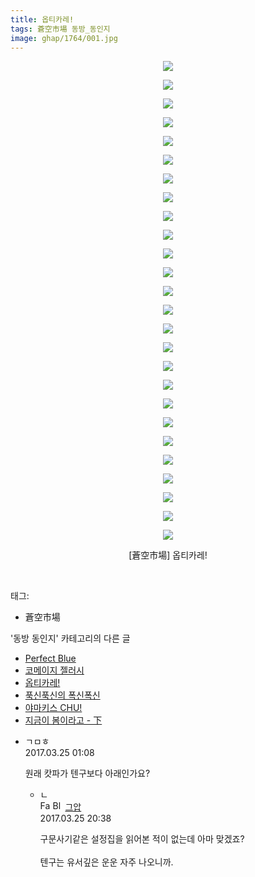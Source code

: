 ```yaml
---
title: 옵티카레!
tags: 蒼空市場 동방_동인지
image: ghap/1764/001.jpg
---
```

<div class="article">
<p style="text-align: center; clear: none; float: none;"><img src="{{ site.nasurl }}/ghap/1764/001.jpg"/></p>
<p style="text-align: center; clear: none; float: none;"><img src="{{ site.nasurl }}/ghap/1764/002.jpg"/></p>
<p style="text-align: center; clear: none; float: none;"><img src="{{ site.nasurl }}/ghap/1764/003.jpg"/></p>
<p style="text-align: center; clear: none; float: none;"><img src="{{ site.nasurl }}/ghap/1764/004.jpg"/></p>
<p style="text-align: center; clear: none; float: none;"><img src="{{ site.nasurl }}/ghap/1764/005.jpg"/></p>
<p style="text-align: center; clear: none; float: none;"><img src="{{ site.nasurl }}/ghap/1764/006.jpg"/></p>
<p style="text-align: center; clear: none; float: none;"><img src="{{ site.nasurl }}/ghap/1764/007.jpg"/></p>
<p style="text-align: center; clear: none; float: none;"><img src="{{ site.nasurl }}/ghap/1764/008.jpg"/></p>
<p style="text-align: center; clear: none; float: none;"><img src="{{ site.nasurl }}/ghap/1764/009.jpg"/></p>
<p style="text-align: center; clear: none; float: none;"><img src="{{ site.nasurl }}/ghap/1764/010.jpg"/></p>
<p style="text-align: center; clear: none; float: none;"><img src="{{ site.nasurl }}/ghap/1764/011.jpg"/></p>
<p style="text-align: center; clear: none; float: none;"><img src="{{ site.nasurl }}/ghap/1764/012.jpg"/></p>
<p style="text-align: center; clear: none; float: none;"><img src="{{ site.nasurl }}/ghap/1764/013.jpg"/></p>
<p style="text-align: center; clear: none; float: none;"><img src="{{ site.nasurl }}/ghap/1764/014.jpg"/></p>
<p style="text-align: center; clear: none; float: none;"><img src="{{ site.nasurl }}/ghap/1764/015.jpg"/></p>
<p style="text-align: center; clear: none; float: none;"><img src="{{ site.nasurl }}/ghap/1764/016.jpg"/></p>
<p style="text-align: center; clear: none; float: none;"><img src="{{ site.nasurl }}/ghap/1764/017.jpg"/></p>
<p style="text-align: center; clear: none; float: none;"><img src="{{ site.nasurl }}/ghap/1764/018.jpg"/></p>
<p style="text-align: center; clear: none; float: none;"><img src="{{ site.nasurl }}/ghap/1764/019.jpg"/></p>
<p style="text-align: center; clear: none; float: none;"><img src="{{ site.nasurl }}/ghap/1764/020.jpg"/></p>
<p style="text-align: center; clear: none; float: none;"><img src="{{ site.nasurl }}/ghap/1764/021.jpg"/></p>
<p style="text-align: center; clear: none; float: none;"><img src="{{ site.nasurl }}/ghap/1764/022.jpg"/></p>
<p style="text-align: center; clear: none; float: none;"><img src="{{ site.nasurl }}/ghap/1764/023.jpg"/></p>
<p style="text-align: center; clear: none; float: none;"><img src="{{ site.nasurl }}/ghap/1764/024.jpg"/></p>
<p style="text-align: center; clear: none; float: none;"><img src="{{ site.nasurl }}/ghap/1764/025.jpg"/></p>
<p style="text-align: center; clear: none; float: none;"><img src="{{ site.nasurl }}/ghap/1764/026.jpg"/></p>
<p style="text-align: center; clear: none; float: none;">[蒼空市場] 옵티카레!</p>
<p><br/></p>
</div><div class="tagTrail">
<p>태그: </p>
<ul>
<li>蒼空市場</li>
</ul>
</div><div class="another">
<p>'동방 동인지' 카테고리의 다른 글</p>
<ul>
<li><a href="/2016-08-22-ghap_1766">Perfect Blue</a></li>
<li><a href="/2016-08-22-ghap_1765">코메이지 젤러시</a></li>
<li><a href="/2016-08-22-ghap_1764">옵티카레!</a></li>
<li><a href="/2016-08-22-ghap_1762">푹신푹신의 폭신폭신</a></li>
<li><a href="/2016-08-22-ghap_1761">야마키스 CHU!</a></li>
<li><a href="/2016-08-22-ghap_1760">지금이 봄이라고 - 下</a></li>
</ul>
</div><div class="cb_module cb_fluid">
<div class="cb_wrt cb_profile">
<div class="comment">
<ul>
<li class="cb_thumb_off" id="comment14948180">
<div class="cb_comment_area">
<div class="cb_info_area">
<div class="cb_section">
<span class="cb_nick_name">ㄱㅁㅎ</span>
</div>
<div class="cb_section">
<span class="cb_date">2017.03.25 01:08 </span>
</div>
</div>
<div class="cb_dsc_comment">
<p class="cb_dsc">
											원래 캇파가 텐구보다 아래인가요?
										</p>
</div>
<ul>
<li class="cb_thumb_off" id="comment14948860">
<span class="cb_bu_subnode">ㄴ</span>
<div class="cb_comment_area">
<div class="cb_info_area">
<div class="cb_section">
<span class="cb_nick_name"><img alt="Favicon of https://ghaptouhou.tistory.com" height="16" onerror="this.onerror=null;this.parentNode.removeChild(this)" src="https://ghaptouhou.tistory.com/favicon.ico" width="16"/> <img alt="BlogIcon" height="16" onerror="this.parentNode.removeChild(this)" src="https://ghaptouhou.tistory.com/index.gif" width="16"/> <a href="https://ghaptouhou.tistory.com" onclick="return openLinkInNewWindow(this)"> 그압</a><span class="tistoryProfileLayerTrigger" onclick='TistoryProfile.show(event, this, {"title":"\uc800\uae30 \uc774\uac70 \ub098\uc911\uc5d0 \uc218\uc815 \uac00\ub2a5\ud558\ub098\uc694","url":"https:\/\/ghap.tistory.com","nickname":"\uadf8\uc555","items":[]}); return false;'></span></span>
</div>
<div class="cb_section">
<span class="cb_date">2017.03.25 20:38 </span>
</div>
</div>
<div class="cb_dsc_comment">
<p class="cb_dsc">
																구문사기같은 설정집을 읽어본 적이 없는데 아마 맞겠죠?<br/>
<br/>
텐구는 유서깊은 운운 자주 나오니까.
															</p>
</div>
</div>
</li>
</ul>
</div></li>
</ul>
</div>
</div><!-- commentList close -->
</div>
